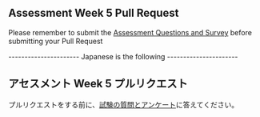 ## Assessment Week 5 Pull Request

Please remember to submit the [Assessment Questions and Survey](https://forms.gle/cAeqtAtmifZKFFdr5) before submitting your Pull Request


---------------------- Japanese is the following ----------------------


## アセスメント Week 5 プルリクエスト

プルリクエストをする前に、[試験の質問とアンケート](https://forms.gle/rHCkpjY2qq3jJupx5)に答えてください。
